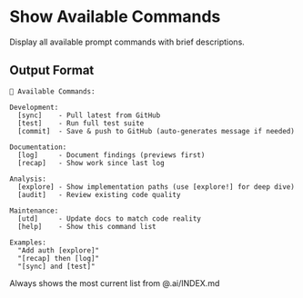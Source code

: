 # Show Available Commands

Display all available prompt commands with brief descriptions.

## Output Format
```
🚀 Available Commands:

Development:
  [sync]    - Pull latest from GitHub
  [test]    - Run full test suite
  [commit]  - Save & push to GitHub (auto-generates message if needed)

Documentation:
  [log]     - Document findings (previews first)
  [recap]   - Show work since last log

Analysis:
  [explore] - Show implementation paths (use [explore!] for deep dive)
  [audit]   - Review existing code quality

Maintenance:
  [utd]     - Update docs to match code reality
  [help]    - Show this command list

Examples:
  "Add auth [explore]"
  "[recap] then [log]"
  "[sync] and [test]"
```

Always shows the most current list from @.ai/INDEX.md
